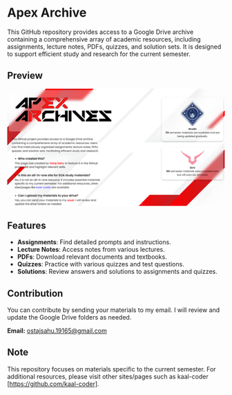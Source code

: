 # Apex Archive

This GitHub repository provides access to a Google Drive archive containing a comprehensive array of academic resources, including assignments, lecture notes, PDFs, quizzes, and solution sets. It is designed to support efficient study and research for the current semester.

## Preview

![Preview](Apex%20Archives/Resources/preview.png)

## Features

- **Assignments**: Find detailed prompts and instructions.
- **Lecture Notes**: Access notes from various lectures.
- **PDFs**: Download relevant documents and textbooks.
- **Quizzes**: Practice with various quizzes and test questions.
- **Solutions**: Review answers and solutions to assignments and quizzes.

## Contribution

You can contribute by sending your materials to my email. I will review and update the Google Drive folders as needed.

**Email:** ostajsahu.19165@gmail.com

## Note

This repository focuses on materials specific to the current semester. For additional resources, please visit other sites/pages such as kaal-coder [https://github.com/kaal-coder].
